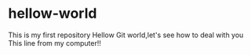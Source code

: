 # hellow-world
This is my first repository
Hellow Git world,let's see how to deal with you
This line from my computer!!
